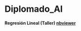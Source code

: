 # Diplomado_AI
[nbviewer]:https://nbviewer.jupyter.org/github/daarias48/Diplomado_AI/blob/c67f6a1d49aecc4f1978418b9eaf379756021c14/Regresion_Lineal.ipynb
#### Regresión Lineal (Taller) [nbviewer]

